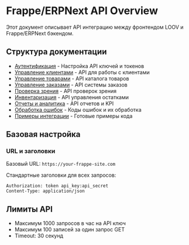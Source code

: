 
# Frappe/ERPNext API Overview

Этот документ описывает API интеграцию между фронтендом LOOV и Frappe/ERPNext бэкендом.

## Структура документации

- [Аутентификация](./authentication.md) - Настройка API ключей и токенов
- [Управление клиентами](./customers.md) - API для работы с клиентами
- [Управление товарами](./products.md) - API каталога товаров
- [Управление заказами](./orders.md) - API системы заказов
- [Проверка зрения](./vision-tests.md) - API проверок зрения
- [Инвентаризация](./inventory.md) - API управления остатками
- [Отчеты и аналитика](./reports.md) - API отчетов и KPI
- [Обработка ошибок](./error-handling.md) - Коды ошибок и их обработка
- [Примеры интеграции](./integration-examples.md) - Готовые примеры кода

## Базовая настройка

### URL и заголовки

Базовый URL: `https://your-frappe-site.com`

Стандартные заголовки для всех запросов:
```
Authorization: token api_key:api_secret
Content-Type: application/json
```

## Лимиты API

- Максимум 1000 запросов в час на API ключ
- Максимум 100 записей за один запрос GET
- Timeout: 30 секунд
